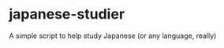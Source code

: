 japanese-studier
================

A simple script to help study Japanese (or any language, really)

